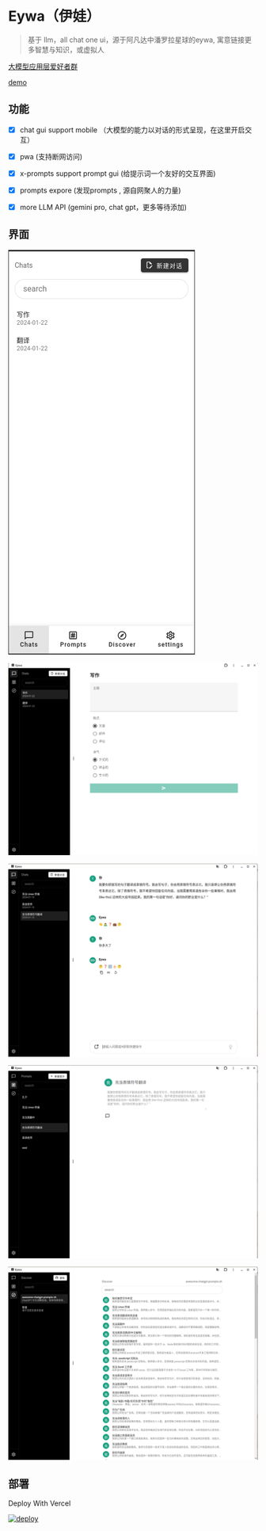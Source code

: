 # Eywa（伊娃）

> 基于 llm，all chat one ui，源于阿凡达中潘罗拉星球的eywa, 寓意链接更多智慧与知识，或虚拟人


[大模型应用层爱好者群](https://zhidayingxiao.cn/to/06g6xX)

[demo](https://1e1.fun)

## 功能

- [x] chat gui support mobile （大模型的能力以对话的形式呈现，在这里开启交互）

- [x] pwa (支持断网访问)

- [x] x-prompts support prompt gui (给提示词一个友好的交互界面)

- [x] prompts expore (发现prompts , 源自网聚人的力量)

- [x] more LLM API (gemini pro, chat gpt，更多等待添加)

## 界面
![mobile](./data/mobile.png)

![x-prompts](./data/x-prompts.png)

![chat](./data/chat.png)

![prompts](./data/prompts.png)

![discover](./data/discover.png)

## 部署

Deploy With Vercel

[![deploy](https://camo.githubusercontent.com/0d115430c1db17132964386282927e5e313543c7d868fc06bc9a7c65d7ec974e/68747470733a2f2f76657263656c2e636f6d2f627574746f6e)](https://vercel.com/new/clone?repository-url=https://github.com/weekend-project-space/vwman-chat)
